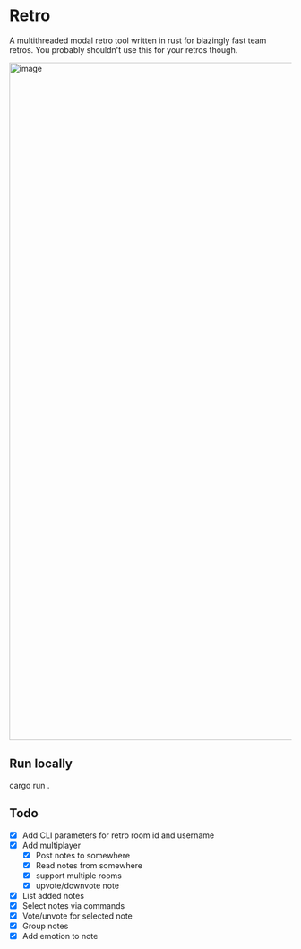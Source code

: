 # Retro

A multithreaded modal retro tool written in rust for blazingly fast team retros. You probably shouldn't use this for your retros though.

<img width="1210" alt="image" src="https://user-images.githubusercontent.com/207421/216320748-6d4ab61f-8401-4b46-b8da-60ecdf8d8207.png">

## Run locally

cargo run .

## Todo

- [x] Add CLI parameters for retro room id and username
- [x] Add multiplayer
    - [x] Post notes to somewhere
    - [x] Read notes from somewhere
    - [x] support multiple rooms
    - [x] upvote/downvote note
- [x] List added notes
- [x] Select notes via commands
- [x] Vote/unvote for selected note
- [x] Group notes
- [x] Add emotion to note
